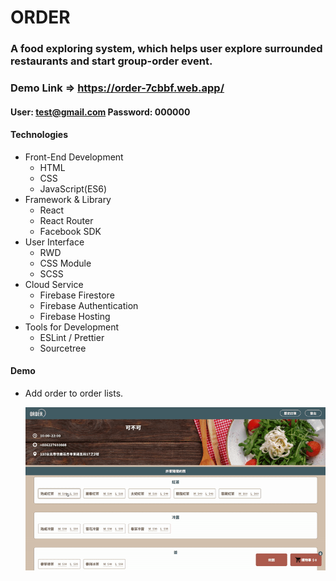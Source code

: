 # ORDER

### A food exploring system, which helps user explore surrounded restaurants and start group-order event.

### Demo Link => https://order-7cbbf.web.app/

#### User: test@gmail.com Password: 000000

#### Technologies

-  Front-End Development
   -  HTML
   -  CSS
   -  JavaScript(ES6)
-  Framework & Library
   -  React
   -  React Router
   -  Facebook SDK
-  User Interface
   -  RWD
   -  CSS Module
   -  SCSS
-  Cloud Service
   -  Firebase Firestore
   -  Firebase Authentication
   -  Firebase Hosting
-  Tools for Development
   -  ESLint / Prettier
   -  Sourcetree

#### Demo

-  Add order to order lists.

   ![image](https://github.com/qqq987410/ORDER/blob/master/orderDemoGif.gif)
